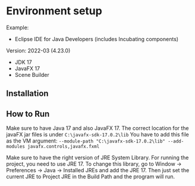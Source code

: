# Environment setup

Example:

* Eclipse IDE for Java Developers (includes Incubating components)

Version: 2022-03 (4.23.0)

* JDK 17
* JavaFX 17
* Scene Builder

## Installation

## How to Run

Make sure to have Java 17 and also JavaFX 17.
The correct location for the javaFX jar files is under `C:\javafx-sdk-17.0.2\lib`
You have to add this file as the VM argument: `--module-path "C:\javafx-sdk-17.0.2\lib" --add-modules javafx.controls,javafx.fxml`

Make sure to have the right version of JRE System Library. For running the project, you need to use JRE 17. To change this library, go to Window -> Preferences -> Java -> Installed JREs and add the JRE 17. Then just set the current JRE to Project JRE in the Build Path and the program will run.
